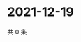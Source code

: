 # 2021-12-19

共 0 条

<!-- BEGIN WEIBO -->
<!-- 最后更新时间 Sun Dec 19 2021 15:14:27 GMT+0800 (China Standard Time) -->

<!-- END WEIBO -->
